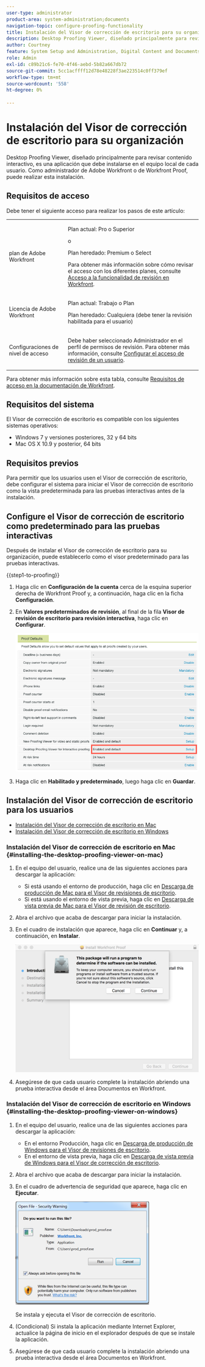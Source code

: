 ```yaml
---
user-type: administrator
product-area: system-administration;documents
navigation-topic: configure-proofing-functionality
title: Instalación del Visor de corrección de escritorio para su organización
description: Desktop Proofing Viewer, diseñado principalmente para revisar contenido interactivo, es una aplicación que debe instalarse en el equipo local de cada usuario. Como administrador de Adobe Workfront o de Workfront Proof, puede realizar esta instalación.
author: Courtney
feature: System Setup and Administration, Digital Content and Documents
role: Admin
exl-id: c89b21c6-fe70-4f46-aebd-5b82a667db72
source-git-commit: 5cc1acffff12d78e48228f3ae223514c0ff379ef
workflow-type: tm+mt
source-wordcount: '558'
ht-degree: 0%

---
```


# Instalación del Visor de corrección de escritorio para su organización

<!--Audited: 05/2024-->

Desktop Proofing Viewer, diseñado principalmente para revisar contenido interactivo, es una aplicación que debe instalarse en el equipo local de cada usuario. Como administrador de Adobe Workfront o de Workfront Proof, puede realizar esta instalación.

## Requisitos de acceso

Debe tener el siguiente acceso para realizar los pasos de este artículo:

<table style="table-layout:auto">
 <col> 
 <col> 
 <tbody> 
  <tr> 
   <td role="rowheader">plan de Adobe Workfront</td> 
   <td> <p>Plan actual: Pro o Superior</p> <p>o</p> <p>Plan heredado: Premium o Select</p> <p>Para obtener más información sobre cómo revisar el acceso con los diferentes planes, consulte <a href="../../../administration-and-setup/manage-workfront/configure-proofing/access-to-proofing-functionality.md" class="MCXref xref">Acceso a la funcionalidad de revisión en Workfront</a>.</p> </td> 
  </tr> 
  <tr> 
   <td role="rowheader">Licencia de Adobe Workfront</td> 
   <td> <p>Plan actual: Trabajo o Plan</p> <p>Plan heredado: Cualquiera (debe tener la revisión habilitada para el usuario)</p> </td> 
  </tr> 
  <tr> 
   <td role="rowheader">Configuraciones de nivel de acceso</td> 
   <td> <p>Debe haber seleccionado Administrador en el perfil de permisos de revisión. Para obtener más información, consulte <a href="../../../administration-and-setup/manage-workfront/configure-proofing/configure-a-users-proofing-access.md" class="MCXref xref">Configurar el acceso de revisión de un usuario</a>.</p> </td> 
  </tr> 
 </tbody> 
</table>

Para obtener más información sobre esta tabla, consulte [Requisitos de acceso en la documentación de Workfront](/help/quicksilver/administration-and-setup/add-users/access-levels-and-object-permissions/access-level-requirements-in-documentation.md).

## Requisitos del sistema

El Visor de corrección de escritorio es compatible con los siguientes sistemas operativos:

* Windows 7 y versiones posteriores, 32 y 64 bits
* Mac OS X 10.9 y posterior, 64 bits

## Requisitos previos

Para permitir que los usuarios usen el Visor de corrección de escritorio, debe configurar el sistema para iniciar el Visor de corrección de escritorio como la vista predeterminada para las pruebas interactivas antes de la instalación.

## Configure el Visor de corrección de escritorio como predeterminado para las pruebas interactivas

Después de instalar el Visor de corrección de escritorio para su organización, puede establecerlo como el visor predeterminado para las pruebas interactivas.

{{step1-to-proofing}}

1. Haga clic en **Configuración de la cuenta** cerca de la esquina superior derecha de Workfront Proof y, a continuación, haga clic en la ficha **Configuración**.

1. En **Valores predeterminados de revisión**, al final de la fila **Visor de revisión de escritorio para revisión interactiva**, haga clic en **Configurar**.

   ![Valores predeterminados de revisión](assets/proof-defaults.png)

1. Haga clic en **Habilitado y predeterminado**, luego haga clic en **Guardar**.

## Instalación del Visor de corrección de escritorio para los usuarios

* [Instalación del Visor de corrección de escritorio en Mac](#installing-the-desktop-proofing-viewer-on-mac)
* [Instalación del Visor de corrección de escritorio en Windows](#installing-the-desktop-proofing-viewer-on-windows)

### Instalación del Visor de corrección de escritorio en Mac {#installing-the-desktop-proofing-viewer-on-mac}

1. En el equipo del usuario, realice una de las siguientes acciones para descargar la aplicación:

   * Si está usando el entorno de producción, haga clic en [Descarga de producción de Mac para el Visor de revisiones de escritorio](https://assets.proofhq.com/nativeviewer/desktop_viewer/Workfront+Proof-2.1.19.pkg).
   * Si está usando el entorno de vista previa, haga clic en [Descarga de vista previa de Mac para el Visor de revisión de escritorio](https://assets.preview.proofhq.com/nativeviewer/desktop_viewer/Workfront+Proof+Preview-2.1.19.pkg).

1. Abra el archivo que acaba de descargar para iniciar la instalación.
1. En el cuadro de instalación que aparece, haga clic en **Continuar** y, a continuación, en **Instalar**.

   ![Cuadro de instalación](assets/install-wf-proof-box.png)

1. Asegúrese de que cada usuario complete la instalación abriendo una prueba interactiva desde el área Documentos en Workfront.

### Instalación del Visor de corrección de escritorio en Windows {#installing-the-desktop-proofing-viewer-on-windows}

1. En el equipo del usuario, realice una de las siguientes acciones para descargar la aplicación:

   * En el entorno Producción, haga clic en [Descarga de producción de Windows para el Visor de revisiones de escritorio](https://assets.proofhq.com/nativeviewer/desktop_viewer/Workfront+Proof+Setup+2.1.19.exe).
   * En el entorno de vista previa, haga clic en [Descarga de vista previa de Windows para el Visor de corrección de escritorio](https://assets.preview.proofhq.com/nativeviewer/desktop_viewer/Workfront+Proof+Preview+Setup+2.1.19.exe).

1. Abra el archivo que acaba de descargar para iniciar la instalación.
1. En el cuadro de advertencia de seguridad que aparece, haga clic en **Ejecutar**.

   ![Captura de pantalla_2018-05-02_at_10.56.55_AM.png](assets/screen-shot-2018-05-02-at-10.56.55-am-350x271.png)

   Se instala y ejecuta el Visor de corrección de escritorio.

1. (Condicional) Si instala la aplicación mediante Internet Explorer, actualice la página de inicio en el explorador después de que se instale la aplicación.
1. Asegúrese de que cada usuario complete la instalación abriendo una prueba interactiva desde el área Documentos en Workfront.
